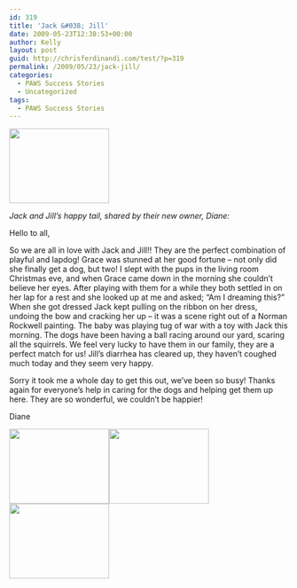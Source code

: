 ```yaml
---
id: 319
title: 'Jack &#038; Jill'
date: 2009-05-23T12:38:53+00:00
author: Kelly
layout: post
guid: http://chrisferdinandi.com/test/?p=319
permalink: /2009/05/23/jack-jill/
categories:
  - PAWS Success Stories
  - Uncategorized
tags:
  - PAWS Success Stories
---
```

<img src="https://pawsnewengland.com/wp-content/uploads/2009/05/image034.jpg" alt="" title="image03" width="180" height="135" class="alignleft size-full wp-image-715" />

_Jack and Jill&#8217;s happy tail, shared by their new owner, Diane:_

Hello to all,

So we are all in love with Jack and Jill!! They are the perfect combination of playful and lapdog! Grace was stunned at her good fortune &#8211; not only did she finally get a dog, but two! I slept with the pups in the living room Christmas eve, and when Grace came down in the morning she couldn&#8217;t believe her eyes. After playing with them for a while they both settled in on her lap for a rest and she looked up at me and asked; &#8220;Am I dreaming this?&#8221; When she got dressed Jack kept pulling on the ribbon on her dress, undoing the bow and cracking her up &#8211; it was a scene right out of a Norman Rockwell painting. The baby was playing tug of war with a toy with Jack this morning. The dogs have been having a ball racing around our yard, scaring all the squirrels. We feel very lucky to have them in our family, they are a perfect match for us! Jill&#8217;s diarrhea has cleared up, they haven&#8217;t coughed much today and they seem very happy.

Sorry it took me a whole day to get this out, we&#8217;ve been so busy! Thanks again for everyone&#8217;s help in caring for the dogs and helping get them up here. They are so wonderful, we couldn&#8217;t be happier!

Diane

<img src="https://pawsnewengland.com/wp-content/uploads/2009/05/image015.jpg" alt="" title="image01" width="180" height="135" class="alignleft size-full wp-image-716" /><img src="https://pawsnewengland.com/wp-content/uploads/2009/05/image06.jpg" alt="" title="image06" width="180" height="135" class="alignleft size-full wp-image-717" /><img src="https://pawsnewengland.com/wp-content/uploads/2009/05/image052.jpg" alt="" title="image05" width="180" height="135" class="alignleft size-full wp-image-718" />

<div class="clear">
</div>